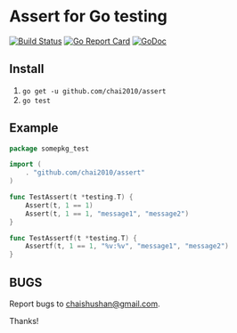 # Assert for Go testing

[![Build Status](https://travis-ci.org/chai2010/assert.svg)](https://travis-ci.org/chai2010/assert)
[![Go Report Card](https://goreportcard.com/badge/github.com/chai2010/assert)](https://goreportcard.com/report/github.com/chai2010/assert)
[![GoDoc](https://godoc.org/github.com/chai2010/assert?status.svg)](https://godoc.org/github.com/chai2010/assert)

## Install

1. `go get -u github.com/chai2010/assert`
2. `go test`

## Example

```Go
package somepkg_test

import (
	. "github.com/chai2010/assert"
)

func TestAssert(t *testing.T) {
	Assert(t, 1 == 1)
	Assert(t, 1 == 1, "message1", "message2")
}

func TestAssertf(t *testing.T) {
	Assertf(t, 1 == 1, "%v:%v", "message1", "message2")
}
```

## BUGS

Report bugs to <chaishushan@gmail.com>.

Thanks!
